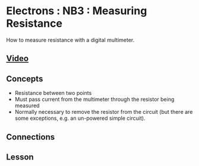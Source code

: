 # Electrons : NB3 : Measuring Resistance
How to measure resistance with a digital multimeter.

## [Video](https://vimeo.com/1027761453)

## Concepts
- Resistance between two points
- Must pass current from the multimeter through the resistor being measured
- Normally necessary to remove the resistor from the circuit (but there are some exceptions, e.g. an un-powered simple circuit).

## Connections

## Lesson

